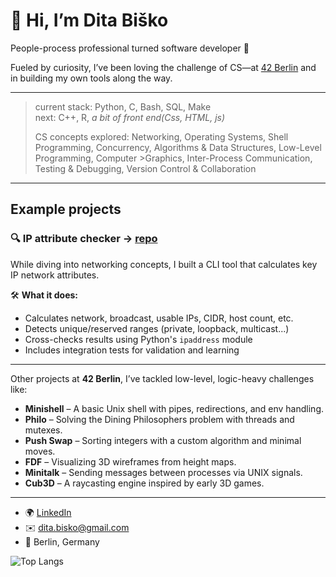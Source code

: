 # 👋 Hi, I’m Dita Biško

People-process professional turned software developer 🚀 

Fueled by curiosity, I’ve been loving the challenge of CS—at [42 Berlin](42berlin.de) and in building my own tools along the way.

---
> current stack: Python, C, Bash, SQL, Make  
> next: C++, R, _a bit of front end(Css, HTML, js)_
>
> CS concepts explored: Networking, Operating Systems, Shell Programming, Concurrency, Algorithms & Data Structures, Low-Level Programming, Computer >Graphics, Inter-Process Communication, Testing & Debugging, Version Control & Collaboration

---

## Example projects

### 🔍 IP attribute checker -> [repo](https://github.com/DitaBisko/42Berlin_NetPractice/tree/main/ip_attributes)

While diving into networking concepts, I built a CLI tool that calculates key IP network attributes.

  🛠️ **What it does:**
  - Calculates network, broadcast, usable IPs, CIDR, host count, etc.
  - Detects unique/reserved ranges (private, loopback, multicast...)
  - Cross-checks results using Python's `ipaddress` module
  - Includes integration tests for validation and learning

---

Other projects at **42 Berlin**, I’ve tackled low-level, logic-heavy challenges like:

- **Minishell** – A basic Unix shell with pipes, redirections, and env handling.
- **Philo** – Solving the Dining Philosophers problem with threads and mutexes.
- **Push Swap** – Sorting integers with a custom algorithm and minimal moves.
- **FDF** – Visualizing 3D wireframes from height maps.
- **Minitalk** – Sending messages between processes via UNIX signals.
- **Cub3D** – A raycasting engine inspired by early 3D games.

---

- 🌍 [LinkedIn](https://www.linkedin.com/in/dita-bisko/)
- ✉️ dita.bisko@gmail.com
- 📍 Berlin, Germany

![Top Langs](https://github-readme-stats.vercel.app/api/top-langs/?username=DitaBisko&layout=compact)
